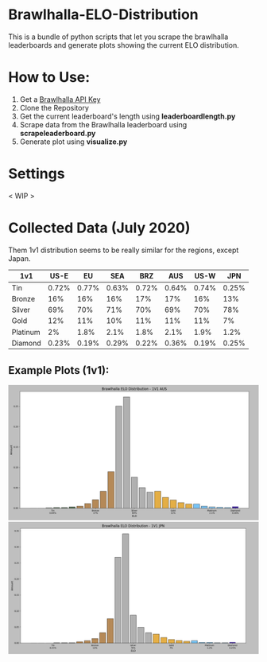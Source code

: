 # Brawlhalla-ELO-Distribution
This is a bundle of python scripts that let you scrape the brawlhalla leaderboards and generate plots showing the current ELO distribution.

# How to Use:
1. Get a [Brawlhalla API Key](https://dev.brawlhalla.com/)
2. Clone the Repository
3. Get the current leaderboard's length using **leaderboardlength.py**
4. Scrape data from the Brawlhalla leaderboard using **scrapeleaderboard.py**
5. Generate plot using **visualize.py**

# Settings
< WIP >

# Collected Data (July 2020)
Them 1v1 distribution seems to be really similar for the regions, except Japan.

| 1v1      | US-E  | EU    | SEA   | BRZ   | AUS   | US-W  | JPN   |
|----------|-------|-------|-------|-------|-------|-------|-------|
| Tin      | 0.72% | 0.77% | 0.63% | 0.72% | 0.64% | 0.74% | 0.25% |
| Bronze   | 16%   | 16%   | 16%   | 17%   | 17%   | 16%   | 13%   |
| Silver   | 69%   | 70%   | 71%   | 70%   | 69%   | 70%   | 78%   |
| Gold     | 12%   | 11%   | 10%   | 11%   | 11%   | 11%   | 7%    |
| Platinum | 2%    | 1.8%  | 2.1%  | 1.8%  | 2.1%  | 1.9%  | 1.2%  |
| Diamond  | 0.23% | 0.19% | 0.29% | 0.22% | 0.36% | 0.19% | 0.25% |

## Example Plots (1v1):
![AUS 1v1](example_plots/1v1_aus.png)
![JPN 1v1](example_plots/1v1_jpn.png)
